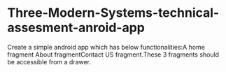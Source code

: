 # Three-Modern-Systems-technical-assesment-anroid-app
Create a simple android app which has below functionalities:A home fragment About fragmentContact US fragment.These 3 fragments should be accessible from a drawer.
